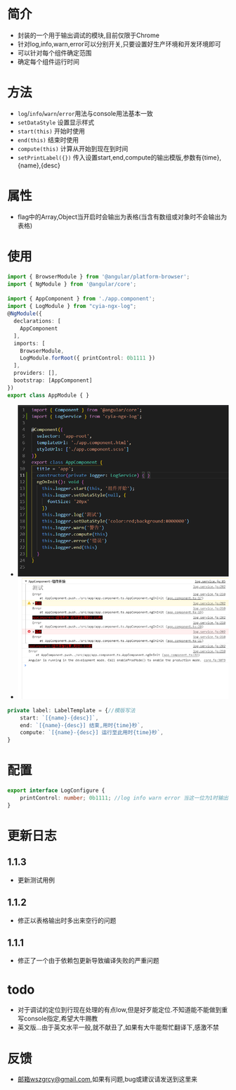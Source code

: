 # 简介
- 封装的一个用于输出调试的模块,目前仅限于Chrome
- 针对log,info,warn,error可以分别开关,只要设置好生产环境和开发环境即可
- 可以针对每个组件确定范围
- 确定每个组件运行时间

# 方法
- `log`/`info`/`warn`/`error`用法与console用法基本一致
- `setDataStyle` 设置显示样式
- `start(this)` 开始时使用
- `end(this)` 结束时使用
- `compute(this)` 计算从开始到现在到时间
- `setPrintLabel({})` 传入设置start,end,compute的输出模版,参数有{time},{name},{desc}


# 属性
- flag中的Array,Object当开启时会输出为表格(当含有数组或对象时不会输出为表格)

# 使用
``` ts 
import { BrowserModule } from '@angular/platform-browser';
import { NgModule } from '@angular/core';

import { AppComponent } from './app.component';
import { LogModule } from "cyia-ngx-log";
@NgModule({
  declarations: [
    AppComponent
  ],
  imports: [
    BrowserModule,
    LogModule.forRoot({ printControl: 0b1111 })
  ],
  providers: [],
  bootstrap: [AppComponent]
})
export class AppModule { }

```
- ![代码](https://raw.githubusercontent.com/wszgrcy/cyia-ngx-log/master/lib/src/pic/cyia-ngx-log1.png)
- ![显示](https://raw.githubusercontent.com/wszgrcy/cyia-ngx-log/master/lib/src/pic/cyia-ngx-log2.png)

``` ts
private label: LabelTemplate = {//模版写法
    start: `[{name}-{desc}]`,
    end: `[{name}-{desc}] 结束,用时{time}秒`,
    compute: `[{name}-{desc}] 运行至此用时{time}秒`,
}
```
# 配置
``` ts
export interface LogConfigure {
    printControl: number; 0b1111; //log info warn error 当这一位为1时输出开启
}
```
# 更新日志
## 1.1.3
- 更新测试用例
## 1.1.2
- 修正以表格输出时多出来空行的问题
## 1.1.1
- 修正了一个由于依赖包更新导致编译失败的严重问题
# todo 
- 对于调试的定位到行现在处理的有点low,但是好歹能定位.不知道能不能做到重写console指定,希望大牛赐教
- 英文版...由于英文水平一般,就不献丑了,如果有大牛能帮忙翻译下,感激不禁

# 反馈
- 邮箱wszgrcy@gmail.com,如果有问题,bug或建议请发送到这里来
